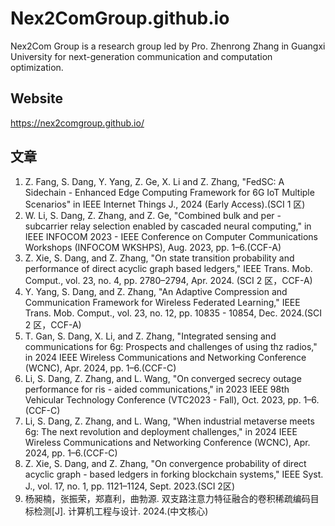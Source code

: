 # Nex2ComGroup.github.io
Nex2Com Group is a research group led by Pro. Zhenrong Zhang in Guangxi University for next-generation communication and computation optimization.

## Website
https://nex2comgroup.github.io/



## 文章

1. Z. Fang, S. Dang, Y. Yang, Z. Ge, X. Li and Z. Zhang, "FedSC: A Sidechain - Enhanced Edge Computing Framework for 6G IoT Multiple Scenarios" in IEEE Internet Things J., 2024 (Early Access).(SCI 1 区)
2. W. Li, S. Dang, Z. Zhang, and Z. Ge, "Combined bulk and per - subcarrier relay selection enabled by cascaded neural computing," in IEEE INFOCOM 2023 - IEEE Conference on Computer Communications Workshops (INFOCOM WKSHPS), Aug. 2023, pp. 1–6.(CCF-A)
3. Z. Xie, S. Dang, and Z. Zhang, "On state transition probability and performance of direct acyclic graph based ledgers," IEEE Trans. Mob. Comput., vol. 23, no. 4, pp. 2780–2794, Apr. 2024. (SCI 2 区，CCF-A)
4. Y. Yang, S. Dang, and Z. Zhang, "An Adaptive Compression and Communication Framework for Wireless Federated Learning," IEEE Trans. Mob. Comput., vol. 23, no. 12, pp. 10835 - 10854, Dec. 2024.(SCI 2 区，CCF-A)
5. T. Gan, S. Dang, X. Li, and Z. Zhang, "Integrated sensing and communications for 6g: Prospects and challenges of using thz radios," in 2024 IEEE Wireless Communications and Networking Conference (WCNC), Apr. 2024, pp. 1–6.(CCF-C)
6. Li, S. Dang, Z. Zhang, and L. Wang, "On converged secrecy outage performance for ris - aided communications," in 2023 IEEE 98th Vehicular Technology Conference (VTC2023 - Fall), Oct. 2023, pp. 1–6.(CCF-C)
7. Li, S. Dang, Z. Zhang, and L. Wang, "When industrial metaverse meets 6g: The next revolution and deployment challenges," in 2024 IEEE Wireless Communications and Networking Conference (WCNC), Apr. 2024, pp. 1–6.(CCF-C)
8. Z. Xie, S. Dang, and Z. Zhang, "On convergence probability of direct acyclic graph - based ledgers in forking blockchain systems," IEEE Syst. J., vol. 17, no. 1, pp. 1121–1124, Sept. 2023.(SCI 2区)
9.  杨昶楠，张振荣，郑嘉利，曲勃源. 双支路注意力特征融合的卷积稀疏编码目标检测[J]. 计算机工程与设计. 2024.(中文核心)
